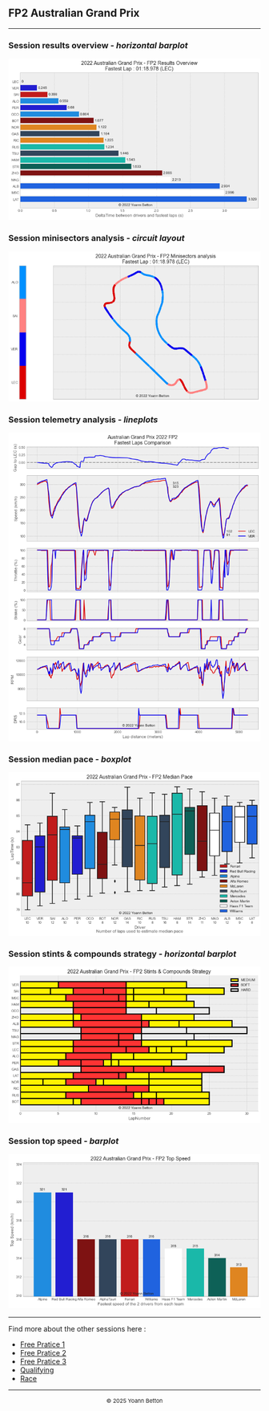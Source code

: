 ## FP2 Australian Grand Prix

---

### Session results overview - *horizontal barplot*

<img src="/output/2022-04-10_Australian_Grand_Prix/fp2_results_overview_white.png?raw=true"/>

### Session minisectors analysis - *circuit layout*

<img src="/output/2022-04-10_Australian_Grand_Prix/fp2_minisectors_analysis_white.png?raw=true"/>

### Session telemetry analysis - *lineplots*

<img src="/output/2022-04-10_Australian_Grand_Prix/fp2_telemetry_analysis_white.png?raw=true"/>

### Session median pace - *boxplot*

<img src="/output/2022-04-10_Australian_Grand_Prix/fp2_median_pace_white.png?raw=true"/>

### Session stints & compounds strategy - *horizontal barplot*

<img src="/output/2022-04-10_Australian_Grand_Prix/fp2_stints_compounds_stategy_white.png?raw=true"/>

### Session top speed - *barplot*

<img src="/output/2022-04-10_Australian_Grand_Prix/topspeed_fp2_white.png?raw=true"/>

--- 

Find more about the other sessions here :
  - [Free Pratice 1](/page/FP1/2022-04-10_Australian_Grand_Prix)  
  - [Free Pratice 2](/page/FP2/2022-04-10_Australian_Grand_Prix) 
  - [Free Pratice 3](/page/FP3/2022-04-10_Australian_Grand_Prix)
  - [Qualifying](/page/Qualifying/2022-04-10_Australian_Grand_Prix) 
  - [Race](/page/Race/2022-04-10_Australian_Grand_Prix)

---

<div style="text-align: center">
  <p style="font-size:11px">&copy; 2025 Yoann Betton</p>
</div>

<!-- ---

<p style="font-size:11px">Page generated from <a href="https://github.com/yoannbtn/yoannbtn.github.io">github.com/yoannbtn</a>.</p> -->
